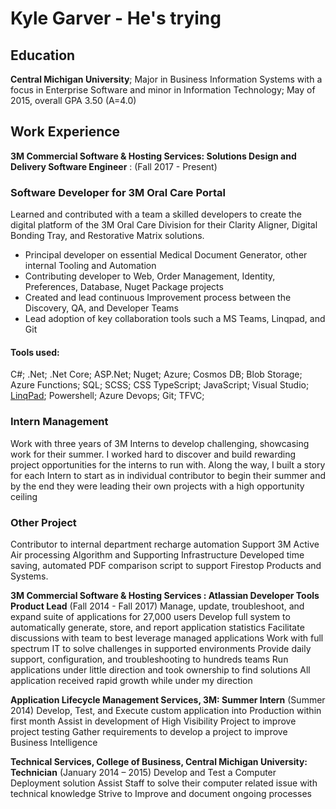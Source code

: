 # Kyle Garver - He's trying

## Education
**Central Michigan University**; Major in Business Information Systems with a focus in Enterprise Software and minor in Information Technology; 
May of 2015, overall GPA 3.50 (A=4.0)

## Work Experience

**3M Commercial Software & Hosting Services: Solutions Design and Delivery Software Engineer** : (Fall 2017 - Present)

### Software Developer for 3M Oral Care Portal

Learned and contributed with a team a skilled developers to create the digital platform of the 3M Oral Care Division for their Clarity Aligner, Digital Bonding Tray, and Restorative Matrix solutions.  

- Principal developer on essential Medical Document Generator, other internal Tooling and Automation
- Contributing developer to Web, Order Management, Identity, Preferences, Database, Nuget Package projects
- Created and lead continuous Improvement process between the Discovery, QA, and Developer Teams
- Lead adoption of key collaboration tools such a MS Teams, Linqpad, and Git

#### Tools used:

C#; .Net; .Net Core; ASP.Net; Nuget; Azure; Cosmos DB; Blob Storage; Azure Functions; SQL; SCSS; CSS TypeScript; JavaScript; Visual Studio; [LinqPad](https://www.linqpad.net/); Powershell; Azure Devops; Git; TFVC;

### Intern Management

Work with three years of 3M Interns to develop challenging, showcasing work for their summer.  I worked hard to discover and build rewarding project opportunities for the interns to run with.  Along the way, I built a story for each Intern to start as in individual contributor to begin their summer and by the end they were leading their own projects with a high opportunity ceiling

### Other Project

Contributor to internal department recharge automation
Support 3M Active Air processing Algorithm and Supporting Infrastructure
Developed time saving, automated PDF comparison script to support Firestop Products and Systems.

**3M Commercial Software & Hosting Services : Atlassian Developer Tools Product Lead**
(Fall 2014 - Fall 2017)
Manage, update, troubleshoot, and expand suite of applications for 27,000 users
Develop full system to automatically generate, store, and report application statistics
Facilitate discussions with team to best leverage managed applications
Work with full spectrum IT to solve challenges in supported environments
Provide daily support, configuration, and troubleshooting to hundreds teams
Run applications under little direction and took ownership to find solutions
All application received rapid growth while under my direction

**Application Lifecycle Management Services, 3M: Summer Intern**
(Summer 2014)
Develop, Test, and Execute custom application into Production within first month
Assist in development of High Visibility Project to improve project testing
Gather requirements to develop a project to improve Business Intelligence 

**Technical Services, College of Business, Central Michigan University: Technician**
(January 2014 – 2015) 
Develop and Test a Computer Deployment solution
Assist Staff to solve their computer related issue with technical knowledge
Strive to Improve and document ongoing processes  